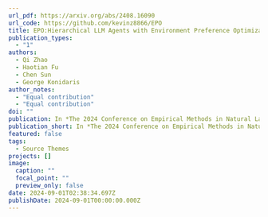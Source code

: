 ```yaml
---
url_pdf: https://arxiv.org/abs/2408.16090
url_code: https://github.com/kevinz8866/EPO
title: EPO:Hierarchical LLM Agents with Environment Preference Optimization
publication_types:
  - "1"
authors:
  - Qi Zhao
  - Haotian Fu
  - Chen Sun
  - George Konidaris
author_notes:
  - "Equal contribution"
  - "Equal contribution"
doi: ""
publication: In *The 2024 Conference on Empirical Methods in Natural Language Processing (EMNLP 2024)*
publication_short: In *The 2024 Conference on Empirical Methods in Natural Language Processing (EMNLP 2024)*
featured: false
tags:
  - Source Themes
projects: []
image:
  caption: ""
  focal_point: ""
  preview_only: false
date: 2024-09-01T02:38:34.697Z
publishDate: 2024-09-01T00:00:00.000Z
---
```

